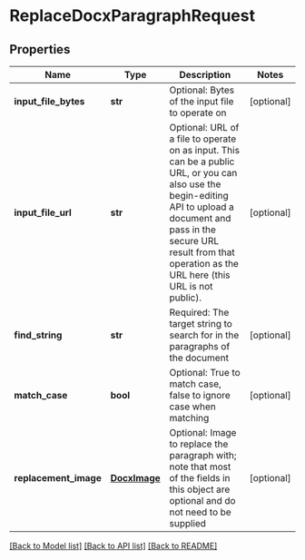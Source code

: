 # ReplaceDocxParagraphRequest

## Properties
Name | Type | Description | Notes
------------ | ------------- | ------------- | -------------
**input_file_bytes** | **str** | Optional: Bytes of the input file to operate on | [optional] 
**input_file_url** | **str** | Optional: URL of a file to operate on as input.  This can be a public URL, or you can also use the begin-editing API to upload a document and pass in the secure URL result from that operation as the URL here (this URL is not public). | [optional] 
**find_string** | **str** | Required: The target string to search for in the paragraphs of the document | [optional] 
**match_case** | **bool** | Optional: True to match case, false to ignore case when matching | [optional] 
**replacement_image** | [**DocxImage**](DocxImage.md) | Optional: Image to replace the paragraph with; note that most of the fields in this object are optional and do not need to be supplied | [optional] 

[[Back to Model list]](../README.md#documentation-for-models) [[Back to API list]](../README.md#documentation-for-api-endpoints) [[Back to README]](../README.md)


